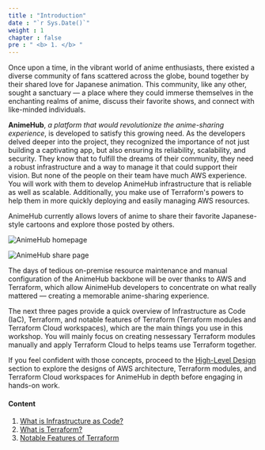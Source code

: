 ```yaml
---
title : "Introduction"
date : "`r Sys.Date()`"
weight : 1
chapter : false
pre : " <b> 1. </b> "
---
```


Once upon a time, in the vibrant world of anime enthusiasts, there existed a diverse community of fans scattered across the globe, bound together by their shared love for Japanese animation. This community, like any other, sought a sanctuary — a place where they could immerse themselves in the enchanting realms of anime, discuss their favorite shows, and connect with like-minded individuals.

**AnimeHub**, *a platform that would revolutionize the anime-sharing experience*, is developed to satisfy this growing need. As the developers delved deeper into the project, they recognized the importance of not just building a captivating app, but also ensuring its reliability, scalability, and security. They know that to fulfill the dreams of their community, they need a robust infrastructure and a way to manage it that could support their vision. But none of the people on their team have much AWS experience. You will work with them to develop AnimeHub infrastructure that is reliable as well as scalable. Additionally, you make use of Terraform's powers to help them in more quickly deploying and easily managing AWS resources.

AnimeHub currently allows lovers of anime to share their favorite Japanese-style cartoons and explore those posted by others.

![AnimeHub homepage](/images/1/0001.svg?featherlight=false&width=45pc)

![AnimeHub share page](/images/1/0002.svg?featherlight=false&width=45pc)

The days of tedious on-premise resource maintenance and manual configuration of the AnimeHub backbone will be over thanks to AWS and Terraform, which allow AinimeHub developers to concentrate on what really mattered — creating a memorable anime-sharing experience.

The next three pages provide a quick overview of Infrastructure as Code (IaC), Terraform, and notable features of Terraform (Terraform modules and Terraform Cloud workspaces), which are the main things you use in this workshop. You will mainly focus on  creating nessessary Terraform modules manually and apply Terraform Cloud to helps teams use Terraform together. 

If you feel confident with those concepts, proceed to the [High-Level Design](../2-High-Level-Design/) section to explore the designs of AWS architecture, Terraform modules, and Terraform Cloud workspaces for AnimeHub in depth before engaging in hands-on work.

#### Content

1. [What is Infrastructure as Code?](1-What-is-Infrastructure-as-Code)
2. [What is Terraform?](./2-What-is-Terraform/)
3. [Notable Features of Terraform](3-Notable-Features-of-Terraform)
<!-- need to remove parenthesis for path in Hugo 0.88.1 for Windows-->
